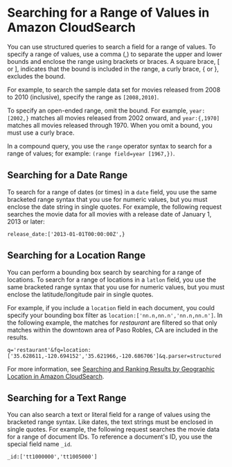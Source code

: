 # Searching for a Range of Values in Amazon CloudSearch<a name="searching-ranges"></a>

You can use structured queries to search a field for a range of values\. To specify a range of values, use a comma \(,\) to separate the upper and lower bounds and enclose the range using brackets or braces\. A square brace, \[ or \], indicates that the bound is included in the range, a curly brace, \{ or \}, excludes the bound\. 

For example, to search the sample data set for movies released from 2008 to 2010 \(inclusive\), specify the range as `[2008,2010]`\.

To specify an open\-ended range, omit the bound\. For example, `year:[2002,}` matches all movies released from 2002 onward, and `year:{,1970]` matches all movies released through 1970\. When you omit a bound, you must use a curly brace\.

In a compound query, you use the `range` operator syntax to search for a range of values; for example: `(range field=year [1967,})`\.

## Searching for a Date Range<a name="searching-ranges-dates"></a>

To search for a range of dates \(or times\) in a `date` field, you use the same bracketed range syntax that you use for numeric values, but you must enclose the date string in single quotes\. For example, the following request searches the movie data for all movies with a release date of January 1, 2013 or later:

```
release_date:['2013-01-01T00:00:00Z',}
```

## Searching for a Location Range<a name="searching-ranges-locations"></a>

You can perform a bounding box search by searching for a range of locations\. To search for a range of locations in a `latlon` field, you use the same bracketed range syntax that you use for numeric values, but you must enclose the latitude/longitude pair in single quotes\. 

For example, if you include a `location` field in each document, you could specify your bounding box filter as `location:['nn.n,nn.n','nn.n,nn.n']`\. In the following example, the matches for *restaurant* are filtered so that only matches within the downtown area of Paso Robles, CA are included in the results\. 

```
q='restaurant'&fq=location:['35.628611,-120.694152','35.621966,-120.686706']&q.parser=structured
```

For more information, see [Searching and Ranking Results by Geographic Location in Amazon CloudSearch](searching-locations.md)\.

## Searching for a Text Range<a name="searching-ranges-text"></a>

You can also search a text or literal field for a range of values using the bracketed range syntax\. Like dates, the text strings must be enclosed in single quotes\. For example, the following request searches the movie data for a range of document IDs\. To reference a document's ID, you use the special field name `_id`\.

```
_id:['tt1000000','tt1005000']
```
